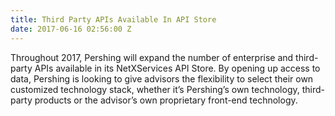 ```yaml
---
title: Third Party APIs Available In API Store
date: 2017-06-16 02:56:00 Z
---
```


Throughout 2017, Pershing will expand the number of enterprise and third-party APIs available in its NetXServices API Store. By opening up access to data, Pershing is looking to give advisors the flexibility to select their own customized technology stack, whether it’s Pershing’s own technology, third-party products or the advisor’s own proprietary front-end technology.